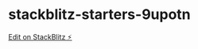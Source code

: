 # stackblitz-starters-9upotn

[Edit on StackBlitz ⚡️](https://stackblitz.com/edit/stackblitz-starters-9upotn)